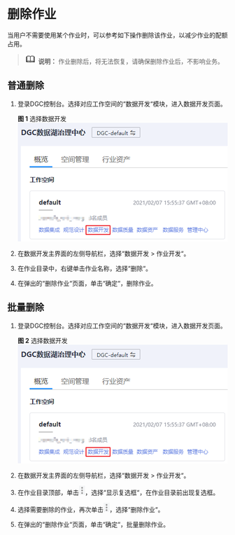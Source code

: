 # 删除作业<a name="dgc_01_0439"></a>

当用户不需要使用某个作业时，可以参考如下操作删除该作业，以减少作业的配额占用。

>![](public_sys-resources/icon-note.gif) **说明：** 
>作业删除后，将无法恢复，请确保删除作业后，不影响业务。

## 普通删除<a name="zh-cn_topic_0099797008_section179578115551"></a>

1.  登录DGC控制台。选择对应工作空间的“数据开发“模块，进入数据开发页面。

    **图 1**  选择数据开发<a name="dgc_01_0423_fig746051541519"></a>  
    ![](figures/选择数据开发.png "选择数据开发")

2.  在数据开发主界面的左侧导航栏，选择“数据开发  \>  作业开发“。
3.  在作业目录中，右键单击作业名称，选择“删除“。
4.  在弹出的“删除作业“页面，单击“确定“，删除作业。

## 批量删除<a name="zh-cn_topic_0099797008_section20527133114146"></a>

1.  登录DGC控制台。选择对应工作空间的“数据开发“模块，进入数据开发页面。

    **图 2**  选择数据开发<a name="dgc_01_0423_fig746051541519_1"></a>  
    ![](figures/选择数据开发.png "选择数据开发")

2.  在数据开发主界面的左侧导航栏，选择“数据开发  \>  作业开发“。
3.  在作业目录顶部，单击![](figures/icon-dlf-batch.png)，选择“显示复选框“，在作业目录前出现复选框。
4.  选择需要删除的作业，再次单击![](figures/icon-dlf-batch.png)，选择“删除作业“。
5.  在弹出的“删除作业“页面，单击“确定“，批量删除作业。

